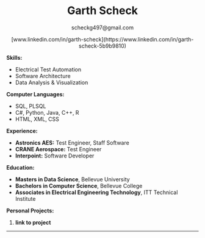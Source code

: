 <h1 align="center">Garth Scheck</h1>
<p align="center">scheckg497@gmail.com</p>
<p align="center">[www.linkedin.com/in/garth-scheck](https://www.linkedin.com/in/garth-scheck-5b9b9810)</p>


    
**Skills:**
* Electrical Test Automation
* Software Architecture
* Data Analysis & Visualization

**Computer Languages:**
* SQL, PLSQL
* C#, Python, Java, C++, R
* HTML, XML, CSS
  
**Experience:**
* **Astronics AES:** Test Engineer, Staff Software
* **CRANE Aerospace:** Test Engineer
* **Interpoint:** Software Developer
  
**Education:**
* **Masters in Data Science**, Bellevue University
* **Bachelors in Computer Science**, Bellevue College
* **Associates in Electrical Engineering Technology**, ITT Technical Institute

**Personal Projects:**
1. **link to project**

---
